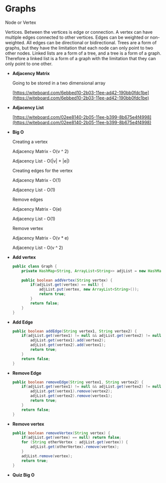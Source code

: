 # Graphs

Node or Vertex

Vertices. Between the vertices is edge or connection. A vertex can have multiple edges connected to other vertices. Edges can be weighted or non-weighted. All edges can be directional or bidirectional. Trees are a form of graphs, but they have the limitation that each node can only point to two other nodes. Linked lists are a form of a tree, and a tree is a form of a graph. Therefore a linked list is a form of a graph with the limitation that they can only point to one other.

- **Adjacency Matrix**
    
    Going to be stored in a two dimensional array
    
    [https://witeboard.com/6ebbed10-2b03-11ee-ad42-190bb0fdc1be](https://witeboard.com/6ebbed10-2b03-11ee-ad42-190bb0fdc1be)
    
- **Adjacency List**
    
    [https://witeboard.com/02ee8140-2b05-11ee-b399-8b675e4f4998](https://witeboard.com/02ee8140-2b05-11ee-b399-8b675e4f4998)
    
- **Big O**
    
    Creating a vertex
    
    Adjacency Matrix - O(v ^ 2)
    
    Adjacency List - O(|v| + |e|)
    
    Creating edges for the vertex
    
    Adjacency Matrix - O(1)
    
    Adjacency List - O(1)
    
    Remove edges
    
    Adjacency Matrix - O(e)
    
    Adjacency List - O(1)
    
    Remove vertex
    
    Adjacency Matrix - O(v * e)
    
    Adjacency List - O(v ^ 2)
    
- **Add vertex**
    
    ```java
    public class Graph {
    	private HashMap<String, ArrayList<String>> adjList = new HashMap<>();
    	
    	public boolean addVertex(String vertex) {
    		if(adjList.get(vertex) == null) {
    			adjList.put(vertex, new ArrayList<String>());
    			return true;
    		}
    		return false;
    	}
    }
    ```
    
- **Add Edge**
    
    ```java
    public boolean addEdge(String vertex1, String vertex2) {
    	if(adjList.get(vertex1) != null && adjList.get(vertex2) != null) {
    		adjList.get(vertex1).add(vertex2);
    		adjList.get(vertex2).add(vertex1);
    		return true;
    	}
    	return false;
    }
    ```
    
- **Remove Edge**
    
    ```java
    public boolean removeEdge(String vertex1, String vertex2) {
    	if(adjList.get(vertex1) != null && adjList.get(vertex2) != null) {
    		adjList.get(vertex1).remove(vertex2);
    		adjList.get(vertex2).remove(vertex1);
    		return true;
    	}
    	return false;
    }
    ```
    
- **Remove vertex**
    
    ```java
    public boolean removeVertex(String vertex) {
    	if(adjList.get(vertex) == null) return false;
    	for (String otherVertex : adjList.get(vertex)) {
    		adjList.get(otherVertex).remove(vertex);
    	}
    	adjList.remove(vertex);
    	return true;
    }
    ```
    
- **Quiz Big O**